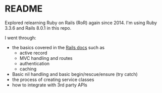 # README

Explored relearning Ruby on Rails (RoR) again since 2014.
I'm using Ruby 3.3.6 and Rails 8.0.1 in this repo.

I went through:
- the basics covered in the [Rails docs](https://guides.rubyonrails.org/getting_started.html) such as
  - active record
  - MVC handling and routes
  - authentication
  - caching
- Basic nil handling and basic begin/rescue/ensure (try catch)
- the process of creating service classes
- how to integrate with 3rd party APIs
